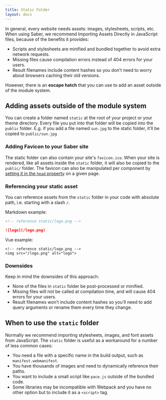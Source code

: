 ```yaml
---
title: Static Folder
layout: docs
---
```


In general, every website needs assets: images, stylesheets, scripts, etc. When using Saber, we recommend Importing Assets Directly in JavaScript files, because of the benefits it provides:

- Scripts and stylesheets are minified and bundled together to avoid extra network requests.
- Missing files cause compilation errors instead of 404 errors for your users.
- Result filenames include content hashes so you don’t need to worry about browsers caching their old versions.

However, there is an **escape hatch** that you can use to add an asset outside of the module system.

## Adding assets outside of the module system

You can create a folder named `static` at the root of your project or your theme directory. Every file you put into that folder will be copied into the `public` folder. E.g. if you add a file named `sun.jpg` to the static folder, it’ll be copied to `public/sun.jpg`

### Adding Favicon to your Saber site

The static folder can also contain your site's `favicon.ico`. When your site is rendered, like all assets inside the `static` folder, it will also be copied to the `public/` folder. The favicon can also be manipulated per component by [setting it in the `head` property](./manipulating-head.md#customize-ltheadgt-per-component) on a given page.

### Referencing your static asset

You can reference assets from the `static` folder in your code with absolute path, i.e. starting with a slash `/`.

Markdown example:

```markdown
<!-- reference static/logo.png -->

![logo](/logo.png)
```

Vue example:

```vue
<!-- reference static/logo.png -->
<img src="/logo.png" alt="logo">
```

### Downsides

Keep in mind the downsides of this approach:

- None of the files in `static` folder be post-processed or minified.
- Missing files will not be called at compilation time, and will cause 404 errors for your users.
- Result filenames won’t include content hashes so you’ll need to add query arguments or rename them every time they change.

## When to use the `static` folder

Normally we recommend importing stylesheets, images, and font assets from JavaScript. The `static` folder is useful as a workaround for a number of less common cases:

- You need a file with a specific name in the build output, such as `manifest.webmanifest`.
- You have thousands of images and need to dynamically reference their paths.
- You want to include a small script like `pace.js` outside of the bundled code.
- Some libraries may be incompatible with Webpack and you have no other option but to include it as a `<script>` tag.
